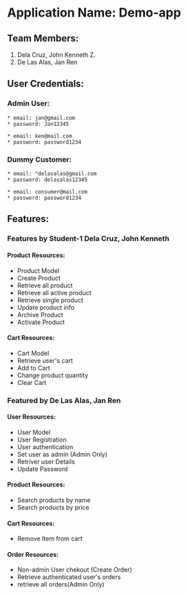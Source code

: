 # Application Name: Demo-app

## Team Members:
1. Dela Cruz, John Kenneth Z.
2. De Las Alas, Jan Ren

## User Credentials:

### Admin User:

    * email: jan@gmail.com
    * password: Jan12345

    * email: ken@mail.com
    * password: password1234

### Dummy Customer:

    * email: "delasalas@gmail.com
    * password: delasalas12345

    * email: consumer@mail.com
    * password: password1234


## Features: 

### Features by Student-1 Dela Cruz, John Kenneth 

#### Product Resources:
* Product Model
* Create Product
* Retrieve all product
* Retrieve all active product
* Retrieve single product
* Update product info
* Archive Product
* Activate Product

#### Cart Resources: 
* Cart Model
* Retrieve user's cart
* Add to Cart
* Change product quantity
* Clear Cart

### Featured by De Las Alas, Jan Ren

#### User Resources:
* User Model
* User Registration
* User authentication
* Set user as admin (Admin Only)
* Retriver user Details
* Update Password

#### Product Resources:
* Search products by name
* Search products by price

#### Cart Resources:
* Remove Item from cart

#### Order Resources:
* Non-admin User chekout (Create Order)
* Retrieve authenticated user's orders
* retrieve all orders(Admin Only)


